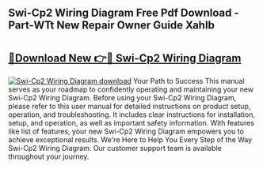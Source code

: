 ## Swi-Cp2 Wiring Diagram Free Pdf Download - Part-WTt New Repair Owner Guide XahIb

# <h2><a href="http://dfphhv8.blite.top/?on=Swi-Cp2+Wiring+Diagram">🔗Download New 👉🔴 Swi-Cp2 Wiring Diagram</a></h2>

[![Swi-Cp2 Wiring Diagram download](https://i.imgur.com/lujVjoI.png)](http://dfphhv8.blite.top/?on=Swi-Cp2+Wiring+Diagram)
Your Path to Success This manual serves as your roadmap to confidently operating and maintaining your new Swi-Cp2 Wiring Diagram. Before using your Swi-Cp2 Wiring Diagram, please refer to this user manual for detailed instructions on product setup, operation, and troubleshooting. It includes clear instructions for installation, setup, and operation, as well as important safety information. With features like list of features, your new Swi-Cp2 Wiring Diagram empowers you to achieve exceptional results. We're Here to Help You Every Step of the Way Swi-Cp2 Wiring Diagram. Our customer support team is available throughout your journey.
